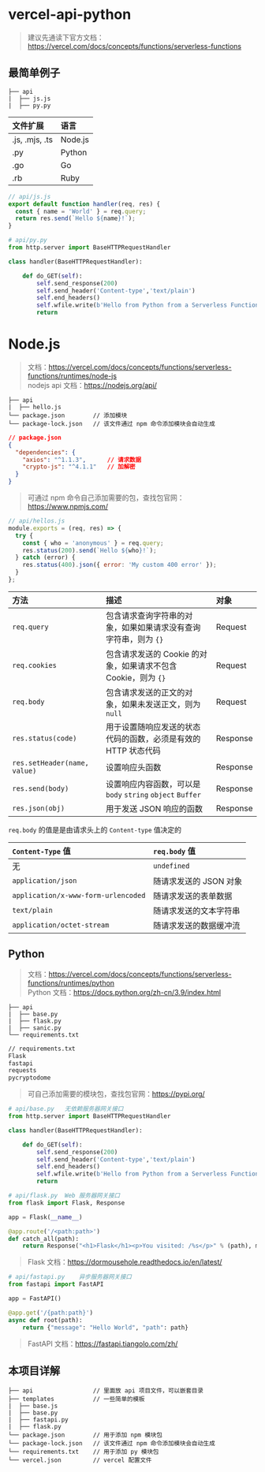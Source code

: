 # vercel-api-python

> 建议先通读下官方文档：<https://vercel.com/docs/concepts/functions/serverless-functions>

## 最简单例子

``` 
├── api
|  ├── js.js
|  ├── py.py
```

| 文件扩展       | 语言    |
| :------------- | :------ |
| .js, .mjs, .ts | Node.js |
| .py            | Python  |
| .go            | Go      |
| .rb            | Ruby    |

```js
// api/js.js
export default function handler(req, res) {
  const { name = 'World' } = req.query;
  return res.send(`Hello ${name}!`);
}
```

```python
# api/py.py
from http.server import BaseHTTPRequestHandler

class handler(BaseHTTPRequestHandler):

    def do_GET(self):
        self.send_response(200)
        self.send_header('Content-type','text/plain')
        self.end_headers()
        self.wfile.write(b'Hello from Python from a Serverless Function!')
        return
```

# Node.js

> 文档：<https://vercel.com/docs/concepts/functions/serverless-functions/runtimes/node-js>  
> nodejs api 文档：<https://nodejs.org/api/>

```
├── api
|  ├── hello.js
└── package.json		// 添加模块
└── package-lock.json	// 该文件通过 npm 命令添加模块会自动生成
```
```json
// package.json
{
  "dependencies": {
    "axios": "^1.1.3",		// 请求数据
    "crypto-js": "^4.1.1"	// 加解密
  }
}
```

> 可通过 npm 命令自己添加需要的包，查找包官网：<https://www.npmjs.com/>


```js
// api/hellos.js
module.exports = (req, res) => {
  try {
    const { who = 'anonymous' } = req.query;
    res.status(200).send(`Hello ${who}!`);
  } catch (error) {
    res.status(400).json({ error: 'My custom 400 error' });
  }
};
```

| 方法                         | 描述                                                         | 对象     |
| :--------------------------- | :----------------------------------------------------------- | :------- |
| `req.query`                  | 包含请求查询字符串的对象，如果如果请求没有查询字符串，则为 `{}` | Request  |
| `req.cookies`                | 包含请求发送的 Cookie 的对象，如果请求不包含 Cookie，则为 `{}` | Request  |
| `req.body`                   | 包含请求发送的正文的对象，如果未发送正文，则为 `null`        | Request  |
| `res.status(code)`           | 用于设置随响应发送的状态代码的函数，必须是有效的 HTTP 状态代码 | Response |
| `res.setHeader(name, value)` | 设置响应头函数                                               | Response |
| `res.send(body)`             | 设置响应内容函数，可以是 `body` `string` `object` `Buffer`   | Response |
| `res.json(obj)`              | 用于发送 JSON 响应的函数                                     | Response |

`req.body` 的值是是由请求头上的 `Content-type` 值决定的

| `Content-Type` 值                   | `req.body` 值          |
| :---------------------------------- | :--------------------- |
| 无                                  | `undefined`            |
| `application/json`                  | 随请求发送的 JSON 对象 |
| `application/x-www-form-urlencoded` | 随请求发送的表单数据   |
| `text/plain`                        | 随请求发送的文本字符串 |
| `application/octet-stream`          | 随请求发送的数据缓冲流 |

## Python

> 文档：<https://vercel.com/docs/concepts/functions/serverless-functions/runtimes/python>  
> Python 文档：<https://docs.python.org/zh-cn/3.9/index.html>

```
├── api
|  ├── base.py
|  ├── flask.py
|  ├── sanic.py
└── requirements.txt
```

```txt
// requirements.txt
Flask
fastapi
requests
pycryptodome
```

> 可自己添加需要的模块包，查找包官网：<https://pypi.org/>

```python
# api/base.py	无依赖服务器网关接口
from http.server import BaseHTTPRequestHandler

class handler(BaseHTTPRequestHandler):

    def do_GET(self):
        self.send_response(200)
        self.send_header('Content-type','text/plain')
        self.end_headers()
        self.wfile.write(b'Hello from Python from a Serverless Function!')
        return
```

```python
# api/flask.py	Web 服务器网关接口
from flask import Flask, Response

app = Flask(__name__)

@app.route('/<path:path>')
def catch_all(path):
    return Response("<h1>Flask</h1><p>You visited: /%s</p>" % (path), mimetype="text/html")
```

> Flask 文档：<https://dormousehole.readthedocs.io/en/latest/>

```python
# api/fastapi.py	异步服务器网关接口
from fastapi import FastAPI

app = FastAPI()

@app.get('/{path:path}')
async def root(path):
    return {"message": "Hello World", "path": path}
```

> FastAPI 文档：<https://fastapi.tiangolo.com/zh/>

## 本项目详解

```
├── api					// 里面放 api 项目文件，可以嵌套目录
├── templates			// 一些简单的模板
|  ├── base.js
|  ├── base.py
|  ├── fastapi.py
|  ├── flask.py
└── package.json		// 用于添加 npm 模块包
└── package-lock.json	// 该文件通过 npm 命令添加模块会自动生成
└── requirements.txt	// 用于添加 py 模块包
└── vercel.json			// vercel 配置文件
```

